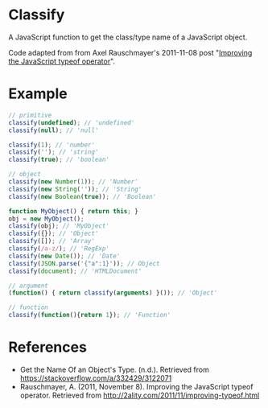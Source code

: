 # Classify

A JavaScript function to get the class/type name of a JavaScript object.

Code adapted from from Axel Rauschmayer's 2011-11-08 post
"[Improving the JavaScript typeof operator](http://2ality.com/2011/11/improving-typeof.html)".

# Example

```JavaScript
// primitive
classify(undefined); // 'undefined'
classify(null); // 'null'

classify(1); // 'number'
classify(''); // 'string'
classify(true); // 'boolean'

// object
classify(new Number(1)); // 'Number'
classify(new String('')); // 'String'
classify(new Boolean(true)); // 'Boolean'

function MyObject() { return this; }
obj = new MyObject();
classify(obj); // 'MyObject'
classify({}); // 'Object'
classify([]); // 'Array'
classify(/a-z/); // 'RegExp'
classify(new Date()); // 'Date'
classify(JSON.parse('{"a":1}')); // Object
classify(document); // 'HTMLDocument'

// argument
(function() { return classify(arguments) }()); // 'Object'

// function
classify(function(){return 1}); // 'Function'
```

# References
* Get the Name Of an Object's Type. (n.d.). Retrieved from https://stackoverflow.com/a/332429/3122071
* Rauschmayer, A. (2011, November 8). Improving the JavaScript typeof operator.
Retrieved from http://2ality.com/2011/11/improving-typeof.html

